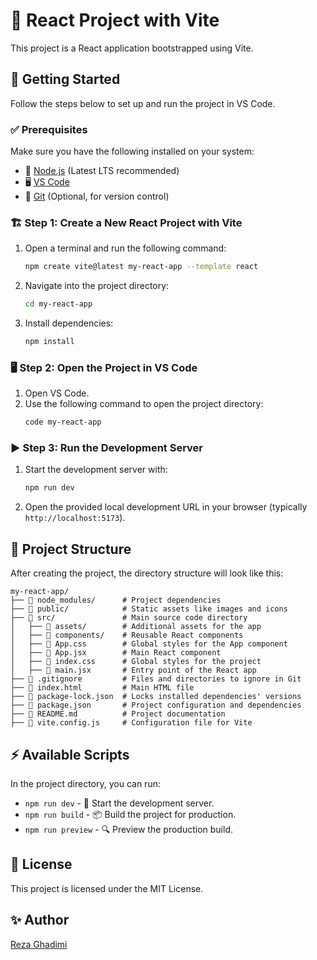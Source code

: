 # 🚀 React Project with Vite

This project is a React application bootstrapped using Vite.

## 📌 Getting Started

Follow the steps below to set up and run the project in VS Code.

### ✅ Prerequisites

Make sure you have the following installed on your system:

- 📌 [Node.js](https://nodejs.org/) (Latest LTS recommended)
- 🖥️ [VS Code](https://code.visualstudio.com/)
- 🔗 [Git](https://git-scm.com/) (Optional, for version control)

### 🏗️ Step 1: Create a New React Project with Vite

1. Open a terminal and run the following command:
   ```sh
   npm create vite@latest my-react-app --template react
   ```
2. Navigate into the project directory:
   ```sh
   cd my-react-app
   ```
3. Install dependencies:
   ```sh
   npm install
   ```

### 🖥️ Step 2: Open the Project in VS Code

1. Open VS Code.
2. Use the following command to open the project directory:
   ```sh
   code my-react-app
   ```

### ▶️ Step 3: Run the Development Server

1. Start the development server with:
   ```sh
   npm run dev
   ```
2. Open the provided local development URL in your browser (typically `http://localhost:5173`).

## 📂 Project Structure

After creating the project, the directory structure will look like this:
```
my-react-app/
├── 📂 node_modules/      # Project dependencies
├── 📂 public/            # Static assets like images and icons
├── 📂 src/               # Main source code directory
│   ├── 📂 assets/        # Additional assets for the app
│   ├── 📂 components/    # Reusable React components
│   ├── 📄 App.css        # Global styles for the App component
│   ├── 📄 App.jsx        # Main React component
│   ├── 📄 index.css      # Global styles for the project
│   ├── 📄 main.jsx       # Entry point of the React app
├── 📄 .gitignore         # Files and directories to ignore in Git
├── 📄 index.html         # Main HTML file
├── 📄 package-lock.json  # Locks installed dependencies' versions
├── 📄 package.json       # Project configuration and dependencies
├── 📄 README.md          # Project documentation
├── 📄 vite.config.js     # Configuration file for Vite
```

## ⚡ Available Scripts

In the project directory, you can run:

- `npm run dev` - 🚀 Start the development server.
- `npm run build` - 📦 Build the project for production.
- `npm run preview` - 🔍 Preview the production build.

## 📜 License

This project is licensed under the MIT License.

## ✨ Author

[Reza Ghadimi](https://www.linkedin.com/in/rezaghadimi/)
